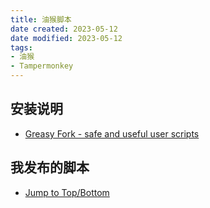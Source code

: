 ```yaml
---
title: 油猴脚本
date created: 2023-05-12
date modified: 2023-05-12
tags:
- 油猴
- Tampermonkey
---
```


## 安装说明

- [Greasy Fork - safe and useful user scripts](https://greasyfork.org/en)

## 我发布的脚本

- [Jump to Top/Bottom](https://greasyfork.org/en/scripts/465916-jump-to-top-bottom)
